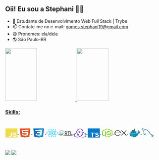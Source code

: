 ## Oii! Eu sou a Stephani 🖖🏼


- 🌱 Estudante de Desenvolvimento Web Full Stack | Trybe
- 📫 Contate-me no e-mail: gomes.stephani19@gmail.com
- 😄 Pronomes: ela/dela
- 🌎 São Paulo-BR

<div align="left">
  <a href="https://github.com/Stephani-Rocha">
  <img height="170em" width="45%" src="https://github-readme-stats.vercel.app/api?username=Stephani-Rocha&show_icons=true&theme=dracula&include_all_commits=true&count_private=true"/>
  <img height="170em" width="45%" src="https://github-readme-stats.vercel.app/api/top-langs/?username=Stephani-Rocha&layout=compact&langs_count=7&theme=dracula"/>
</div>

  <h3>Skills:</h3>  
<div style="display: inline_block"><br>
  <img align="center" alt="Javascript" height="30" width="40" src="https://raw.githubusercontent.com/devicons/devicon/master/icons/javascript/javascript-plain.svg">
  <img align="center" alt="HTML" height="30" width="40" src="https://raw.githubusercontent.com/devicons/devicon/master/icons/html5/html5-original.svg">
  <img align="center" alt="CSS" height="30" width="40" src="https://raw.githubusercontent.com/devicons/devicon/master/icons/css3/css3-original.svg">
  <img align="center" alt="React" height="30" width="40" src="https://raw.githubusercontent.com/devicons/devicon/master/icons/react/react-original.svg">
  <img align="center" alt="RTL" height="30" width="40" src="https://testing-library.com/img/octopus-128x128.png">
  <img align="center" alt="Redux" height="30" width="40" src="https://raw.githubusercontent.com/devicons/devicon/master/icons/redux/redux-original.svg">
  
  <img align="center" alt="Typescript" height="30" width="40" src="https://raw.githubusercontent.com/devicons/devicon/master/icons/typescript/typescript-plain.svg">
      <img align="center" alt="Nodejs" height="30" width="40" src="https://raw.githubusercontent.com/devicons/devicon/master/icons/nodejs/nodejs-original.svg">
          <img align="center" alt="Express" height="30" width="40" src="https://raw.githubusercontent.com/devicons/devicon/master/icons/express/express-original.svg">
          <img align="center" alt="Docker" height="50" width="40" src="https://raw.githubusercontent.com/devicons/devicon/master/icons/docker/docker-original.svg">
  <img align="center" alt="Mysql" height="30" width="40" src="https://raw.githubusercontent.com/devicons/devicon/master/icons/mysql/mysql-original.svg">
</div>

##
 
<div> 
  <a href ="mailto:gomes.stephani19@gmail.com"><img src="https://img.shields.io/badge/-Gmail-%23333?style=for-the-badge&logo=gmail&logoColor=white" target="_blank"></a>
  <a href="https://www.linkedin.com/in/stephani-gomes-de-lima-rocha/" target="_blank"><img src="https://img.shields.io/badge/-LinkedIn-%230077B5?style=for-the-badge&logo=linkedin&logoColor=white" target="_blank"></a>  
</div>
  


